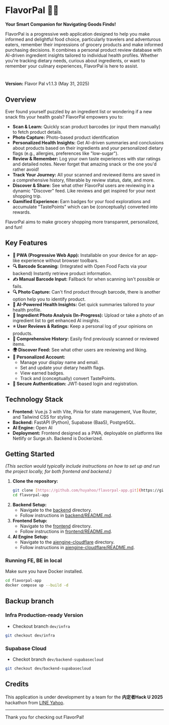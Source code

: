 # FlavorPal 🍜🌿

**Your Smart Companion for Navigating Goods Finds!**

FlavorPal is a progressive web application designed to help you make informed and delightful food choice, particularly travelers and adventurous eaters, remember their impressions of grocery products and make informed purchasing decisions. It combines a personal product review database with AI-driven ingredient insights tailored to individual health profiles. Whether you're tracking dietary needs, curious about ingredients, or want to remember your culinary experiences, FlavorPal is here to assist.

# 

**Version:** Flavor Pal v1.1.3 (May 31, 2025)

## Overview

Ever found yourself puzzled by an ingredient list or wondering if a new snack fits your health goals? FlavorPal empowers you to:

* **Scan & Learn:** Quickly scan product barcodes (or input them manually) to fetch product details.
* **Photo Capture:** Photo-based product identification
* **Personalized Health Insights:** Get AI-driven summaries and conclusions about products based on their ingredients and *your* personalized dietary flags (e.g., allergies, preferences like "low-sugar").
* **Review & Remember:** Log your own taste experiences with star ratings and detailed notes. Never forget that amazing snack or the one you'd rather avoid!
* **Track Your Journey:** All your scanned and reviewed items are saved in a comprehensive history, filterable by review status, date, and more.
* **Discover & Share:** See what other FlavorPal users are reviewing in a dynamic "Discover" feed. Like reviews and get inspired for your next shopping trip.
* **Gamified Experience:** Earn badges for your food explorations and accumulate "TastePoints" which can be (conceptually) converted into rewards.

FlavorPal aims to make grocery shopping more transparent, personalized, and fun!

## Key Features

* **📱 PWA (Progressive Web App):** Installable on your device for an app-like experience without browser toolbars.
* **🔍 Barcode Scanning:** (Integrated with Open Food Facts via your backend) Instantly retrieve product information.
* **✍️ Manual Barcode Input:** Fallback for when scanning isn't possible or fails.
* **🔍 Photo Capture:** Can't find product through barcode, there is another option help you to identify product.
* **🤖 AI-Powered Health Insights:** Get quick summaries tailored to *your* health profile.
* **📸 Ingredient Photo Analysis (In-Progress):** Upload or take a photo of an ingredient list to get enhanced AI insights.
* **⭐ User Reviews & Ratings:** Keep a personal log of your opinions on products.
* **📜 Comprehensive History:** Easily find previously scanned or reviewed items.
* **🌍 Discover Feed:** See what other users are reviewing and liking.
* **👤 Personalized Account:**
    * Manage your display name and email.
    * Set and update your dietary health flags.
    * View earned badges.
    * Track and (conceptually) convert TastePoints.
* **🔐 Secure Authentication:** JWT-based login and registration.

## Technology Stack

* **Frontend:** Vue.js 3 with Vite, Pinia for state management, Vue Router, and Tailwind CSS for styling.
* **Backend:** FastAPI (Python), Supabase (BaaS), PostgreSQL.
* **AI Engine:** Open AI
* **Deployment:** Frontend designed as a PWA, deployable on platforms like Netlify or Surge.sh. Backend is Dockerized.

## Getting Started

*(This section would typically include instructions on how to set up and run the project locally, for both frontend and backend.)*

1.  **Clone the repository:**
    ```bash
    git clone [https://github.com/huyahoo/flavorpal-app.git](https://github.com/huyahoo/flavorpal-app.git)
    cd flavorpal-app
    ```
2.  **Backend Setup:**
    * Navigate to the [backend](backend) directory.
    * Follow instructions in [backend/README.md](backend/README.md).
3.  **Frontend Setup:**
    * Navigate to the [frontend](frontend) directory.
    * Follow instructions in [frontend/README.md](frontend/README.md).
4.  **AI Engine Setup:**
    * Navigate to the [aiengine-cloudflare](aiengine-cloudflare) directory.
    * Follow instructions in [aiengine-cloudflare/README.md](aiengine-cloudflare/README.md).
  
### Running FE, BE in local
Make sure you have Docker installed.

```bash
cd flavorpal-app
docker compose up --build -d
```

## Backup branch
### Infra Production-ready Version
- Checkout branch `dev/infra`
```bash
git checkout dev/infra
```

### Supabase Cloud
- Checkot branch `dev/backend-supabasecloud`
```bash
git checkout dev/backend-supabasecloud
```

## Credits

This application is under development by a team for the **内定者Hack U 2025** hackathon from [LINE Yahoo](https://www.lycorp.co.jp/ja/).

---

Thank you for checking out FlavorPal!
